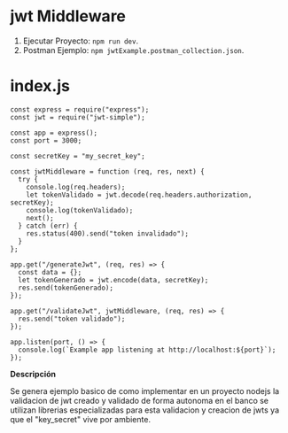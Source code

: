 # jwt Middleware

1. Ejecutar Proyecto: `npm run dev`.
2. Postman Ejemplo: `npm jwtExample.postman_collection.json`.

# index.js

```
const express = require("express");
const jwt = require("jwt-simple");

const app = express();
const port = 3000;

const secretKey = "my_secret_key";

const jwtMiddleware = function (req, res, next) {
  try {
    console.log(req.headers);
    let tokenValidado = jwt.decode(req.headers.authorization, secretKey);
    console.log(tokenValidado);
    next();
  } catch (err) {
    res.status(400).send("token invalidado");
  }
};

app.get("/generateJwt", (req, res) => {
  const data = {};
  let tokenGenerado = jwt.encode(data, secretKey);
  res.send(tokenGenerado);
});

app.get("/validateJwt", jwtMiddleware, (req, res) => {
  res.send("token validado");
});

app.listen(port, () => {
  console.log(`Example app listening at http://localhost:${port}`);
});

```

**Descripción**

Se genera ejemplo basico de como implementar en un proyecto nodejs la validacion de jwt creado y validado de forma autonoma
en el banco se utilizan librerias especializadas para esta validacion y creacion de jwts ya que el "key_secret" vive por ambiente.
